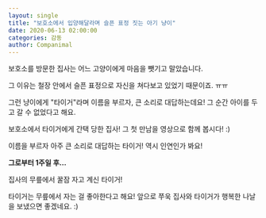 ```yaml
---
layout: single
title: "보호소에서 입양해달라며 슬픈 표정 짓는 아기 냥이"
date: 2020-06-13 02:00:00
categories: 감동
author: Companimal
---
```


보호소를 방문한 집사는 어느 고양이에게 마음을 뺏기고 말았습니다.

그 이유는 철장 안에서 슬픈 표정으로 자신을 쳐다보고 있었기 때문이죠. ㅠㅠ

그런 냥이에게 "타이거"라며 이름을 부르자, 큰 소리로 대답하는데요! 그 순간 아이를 두고 갈 수 없었다고 해요.

보호소에서 타이거에게 간택 당한 집사! 그 첫 만남을 영상으로 함께 봅시다! :)

이름을 부르자 아주 큰 소리로 대답하는 타이거! 역시 인연인가 봐요!

**그로부터 1주일 후...**

집사의 무릎에서 꿀잠 자고 계신 타이거!

타이거는 무릎에서 자는 걸 좋아한다고 해요! 앞으로 쭈욱 집사와 타이거가 행복한 나날을 보냈으면 좋겠네요. :)
